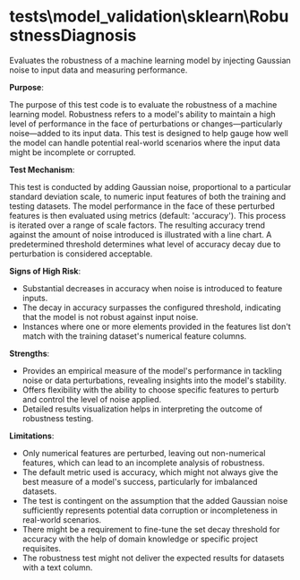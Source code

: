 # tests\model_validation\sklearn\RobustnessDiagnosis

Evaluates the robustness of a machine learning model by injecting Gaussian noise to input data and measuring
performance.

**Purpose**:

The purpose of this test code is to evaluate the robustness of a machine learning model. Robustness refers to a
model's ability to maintain a high level of performance in the face of perturbations or changes—particularly
noise—added to its input data. This test is designed to help gauge how well the model can handle potential
real-world scenarios where the input data might be incomplete or corrupted.

**Test Mechanism**:

This test is conducted by adding Gaussian noise, proportional to a particular standard deviation scale, to numeric
input features of both the training and testing datasets. The model performance in the face of these perturbed
features is then evaluated using metrics (default: 'accuracy'). This process is iterated over a range of scale
factors. The resulting accuracy trend against the amount of noise introduced is illustrated with a line chart. A
predetermined threshold determines what level of accuracy decay due to perturbation is considered acceptable.

**Signs of High Risk**:
- Substantial decreases in accuracy when noise is introduced to feature inputs.
- The decay in accuracy surpasses the configured threshold, indicating that the model is not robust against input
noise.
- Instances where one or more elements provided in the features list don't match with the training dataset's
numerical feature columns.

**Strengths**:
- Provides an empirical measure of the model's performance in tackling noise or data perturbations, revealing
insights into the model's stability.
- Offers flexibility with the ability to choose specific features to perturb and control the level of noise applied.
- Detailed results visualization helps in interpreting the outcome of robustness testing.

**Limitations**:
- Only numerical features are perturbed, leaving out non-numerical features, which can lead to an incomplete
analysis of robustness.
- The default metric used is accuracy, which might not always give the best measure of a model's success,
particularly for imbalanced datasets.
- The test is contingent on the assumption that the added Gaussian noise sufficiently represents potential data
corruption or incompleteness in real-world scenarios.
- There might be a requirement to fine-tune the set decay threshold for accuracy with the help of domain knowledge
or specific project requisites.
- The robustness test might not deliver the expected results for datasets with a text column.